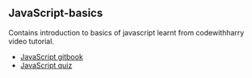 ## JavaScript-basics

Contains introduction to basics of javascript learnt from codewithharry video tutorial.

* [JavaScript gitbook](https://coding-blocks-ebooks.github.io/blocks-of-javascript/)
* [JavaScript quiz](https://docs.google.com/document/d/1DPQ2o4FKiIKa0CGOyaPoH9ei0IaYbr7dmnuSD5I7Evw/edit?usp=sharing)
